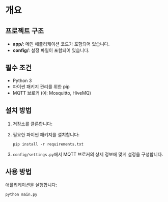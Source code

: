 # 개요


## 프로젝트 구조

- **app/**: 메인 애플리케이션 코드가 포함되어 있습니다.
- **config/**: 설정 파일이 포함되어 있습니다.

## 필수 조건

- Python 3
- 파이썬 패키지 관리를 위한 pip
- MQTT 브로커 (예: Mosquitto, HiveMQ)

## 설치 방법

1. 저장소를 클론합니다:

2. 필요한 파이썬 패키지를 설치합니다:
   ```
   pip install -r requirements.txt
   ```
3. `config/settings.py`에서 MQTT 브로커의 상세 정보에 맞게 설정을 구성합니다.

## 사용 방법

애플리케이션을 실행합니다:
   ```
   python main.py
   ```

